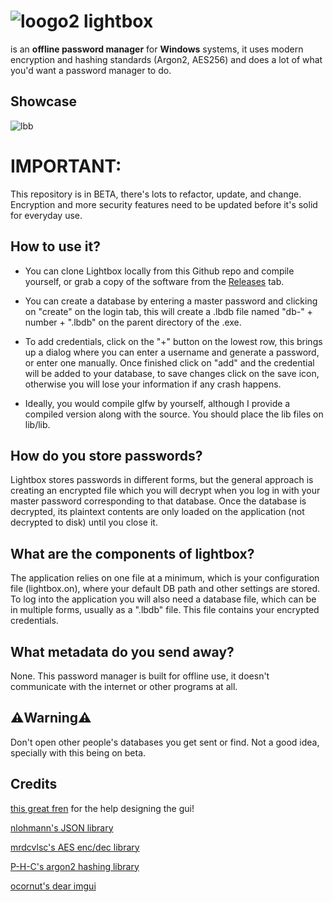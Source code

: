 # ![loogo2](https://github.com/javelin0x/lightbox/assets/162154063/1948ee9d-aa36-464f-8fdc-f8d787981e25) lightbox 
is an **offline password manager** for **Windows** systems, it uses modern encryption and hashing standards (Argon2, AES256) and does a lot of what you'd want a password manager to do.
## Showcase
![lbb](https://github.com/javelin0x/lightbox/assets/162154063/622a2ae6-c5a5-4cc4-811b-7208197b6a04)

# IMPORTANT:
This repository is in BETA, there's lots to refactor, update, and change. Encryption and more security features need to be updated before it's solid for everyday use.



## How to use it?
* You can clone Lightbox locally from this Github repo and compile yourself, or grab a copy of the software from the [Releases](https://github.com/javelin0x/lightbox/releases/) tab.

- You can create a database by entering a master password and clicking on "create" on the login tab, this will create a .lbdb file named "db-" + number + ".lbdb" on the parent directory of the .exe. 

- To add credentials, click on the "+" button on the lowest row, this brings up a dialog where you can enter a username and generate a password, or enter one manually. Once finished click on "add" and the credential will be added to your database, to save changes click on the save icon, otherwise you will lose your information if any crash happens.

- Ideally, you would compile glfw by yourself, although I provide a compiled version along with the source. You should place the lib files on lib/lib.

## How do you store passwords?
Lightbox stores passwords in different forms, but the general approach is creating an encrypted file which you will decrypt when you log in with your master password corresponding to that database. Once the database is decrypted, its plaintext contents are only loaded on the application (not decrypted to disk) until you close it.

## What are the components of lightbox?
The application relies on one file at a minimum, which is your configuration file (lightbox.on), where your default DB path and other settings are stored. To log into the application you will also need a database file, which can be in multiple forms, usually as a ".lbdb" file. This file contains your encrypted credentials. 

## What metadata do you send away?
None. This password manager is built for offline use, it doesn't communicate with the internet or other programs at all.

## ⚠️Warning⚠️
Don't open other people's databases you get sent or find. Not a good idea, specially with this being on beta.

## Credits
[this great fren](https://github.com/oiyl) for the help designing the gui!

[nlohmann's JSON library](https://github.com/nlohmann)

[mrdcvlsc's AES enc/dec library](https://github.com/mrdcvlsc)

[P-H-C's argon2 hashing library](https://github.com/P-H-C/phc-winner-argon2)

[ocornut's dear imgui](https://github.com/ocornut/imgui/)
